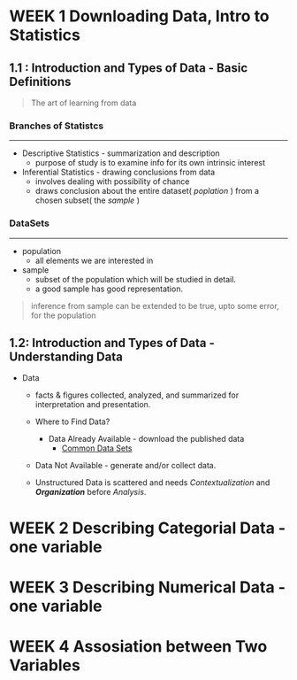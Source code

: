# WEEK 1 Downloading Data, Intro to Statistics

## 1.1 : Introduction and Types of Data - Basic Definitions

>The art of learning from data

### Branches of Statistcs
---
+ Descriptive Statistics - summarization and description
	+ purpose of study is to examine info for its own intrinsic interest
+ Inferential Statistics - drawing conclusions from data
	+ involves dealing with possibility of chance
	+ draws conclusion about the entire dataset( *poplation* ) from a chosen subset( the *sample* )
### DataSets
---
+ population
	+ all elements we are interested in
+ sample
	+ subset of the population which will be studied in detail.
	+ a good sample has good representation.
>inference from sample can be extended to be true, upto some error, for the population

## 1.2: Introduction and Types of Data - Understanding Data
+ Data
	+ facts & figures collected, analyzed, and summarized for interpretation and presentation.
	+ Where to Find Data?
		+ Data Already Available - download the published data
			+ [Common Data Sets](http://data.gov.in)
	 + Data Not Available - generate and/or collect data.

	+ Unstructured Data is scattered and needs *Contextualization* and ***Organization*** before *Analysis*.










# WEEK 2 Describing Categorial Data - one variable
# WEEK 3 Describing Numerical Data - one variable
# WEEK 4 Assosiation between Two Variables